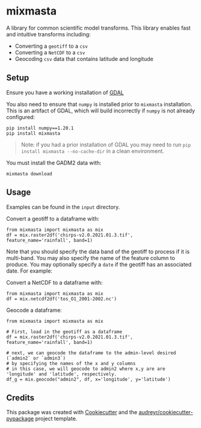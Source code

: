 # mixmasta

A library for common scientific model transforms. This library enables fast and intuitive transforms including:

* Converting a `geotiff` to a `csv`
* Converting a `NetCDF` to a `csv`
* Geocoding `csv` data that contains latitude and longitude


## Setup

Ensure you have a working installation of [GDAL](https://trac.osgeo.org/gdal/wiki/FAQInstallationAndBuilding#FAQ-InstallationandBuilding)

You also need to ensure that `numpy` is installed prior to `mixmasta` installation. This is an artifact of GDAL, which will build incorrectly if `numpy` is not already configured:

```
pip install numpy==1.20.1
pip install mixmasta
```

> Note: if you had a prior installation of GDAL you may need to run `pip install mixmasta --no-cache-dir` in a clean environment.

You must install the GADM2 data with:

```
mixmasta download
```

## Usage


Examples can be found in the `input` directory.

Convert a geotiff to a dataframe with:

```
from mixmasta import mixmasta as mix
df = mix.raster2df('chirps-v2.0.2021.01.3.tif', feature_name='rainfall', band=1)
```

Note that you should specify the data band of the geotiff to process if it is multi-band. You may also specify the name of the feature column to produce. You may optionally specify a `date` if the geotiff has an associated date. For example:

Convert a NetCDF to a dataframe with:

```
from mixmasta import mixmasta as mix
df = mix.netcdf2df('tos_O1_2001-2002.nc')
```

Geocode a dataframe:

```
from mixmasta import mixmasta as mix

# First, load in the geotiff as a dataframe
df = mix.raster2df('chirps-v2.0.2021.01.3.tif', feature_name='rainfall', band=1)

# next, we can geocode the dataframe to the admin-level desired (`admin2` or `admin3`)
# by specifying the names of the x and y columns 
# in this case, we will geocode to admin2 where x,y are are 'longitude' and 'latitude', respectively.
df_g = mix.geocode("admin2", df, x='longitude', y='latitude')
```

## Credits

This package was created with [Cookiecutter](https://github.com/audreyr/cookiecutter) and the [audreyr/cookiecutter-pypackage](https://github.com/audreyr/cookiecutter-pypackage) project template.
